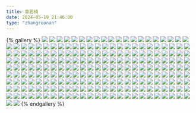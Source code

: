 ```yaml
---
title: 章若楠
date: 2024-05-19 21:46:00
type: "zhangruonan"
---
```

{% gallery %}
![](./zhang%20%20(1).jpg)
![](./zhang%20%20(2).jpg)
![](./zhang%20%20(3).jpg)
![](./zhang%20%20(4).jpg)
![](./zhang%20%20(5).jpg)
![](./zhang%20%20(6).jpg)
![](./zhang%20%20(7).jpg)
![](./zhang%20%20(8).jpg)
![](./zhang%20%20(9).jpg)
![](./zhang%20%20(10).jpg)
![](./zhang%20%20(11).jpg)
![](./zhang%20%20(12).jpg)
![](./zhang%20%20(13).jpg)
![](./zhang%20%20(14).jpg)
![](./zhang%20%20(15).jpg)
![](./zhang%20%20(16).jpg)
![](./zhang%20%20(17).jpg)
![](./zhang%20%20(18).jpg)
![](./zhang%20%20(19).jpg)
![](./zhang%20%20(20).jpg)
![](./zhang%20%20(21).jpg)
![](./zhang%20%20(22).jpg)
![](./zhang%20%20(23).jpg)
![](./zhang%20%20(24).jpg)
![](./zhang%20%20(25).jpg)
![](./zhang%20%20(26).jpg)
![](./zhang%20%20(27).jpg)
![](./zhang%20%20(28).jpg)
![](./zhang%20%20(29).jpg)
![](./zhang%20%20(30).jpg)
![](./zhang%20%20(31).jpg)
![](./zhang%20%20(32).jpg)
![](./zhang%20%20(33).jpg)
![](./zhang%20%20(34).jpg)
![](./zhang%20%20(35).jpg)
![](./zhang%20%20(36).jpg)
![](./zhang%20%20(37).jpg)
![](./zhang%20%20(38).jpg)
![](./zhang%20%20(39).jpg)
![](./zhang%20%20(40).jpg)
![](./zhang%20%20(41).jpg)
![](./zhang%20%20(42).jpg)
![](./zhang%20%20(43).jpg)
![](./zhang%20%20(44).jpg)
![](./zhang%20%20(45).jpg)
![](./zhang%20%20(46).jpg)
![](./zhang%20%20(47).jpg)
![](./zhang%20%20(48).jpg)
![](./zhang%20%20(49).jpg)
![](./zhang%20%20(50).jpg)
![](./zhang%20%20(51).jpg)
![](./zhang%20%20(52).jpg)
![](./zhang%20%20(53).jpg)
![](./zhang%20%20(54).jpg)
![](./zhang%20%20(55).jpg)
![](./zhang%20%20(56).jpg)
![](./zhang%20%20(57).jpg)
![](./zhang%20%20(58).jpg)
![](./zhang%20%20(59).jpg)
![](./zhang%20%20(60).jpg)
![](./zhang%20%20(61).jpg)
![](./zhang%20%20(62).jpg)
![](./zhang%20%20(63).jpg)
![](./zhang%20%20(64).jpg)
![](./zhang%20%20(65).jpg)
![](./zhang%20%20(66).jpg)
![](./zhang%20%20(67).jpg)
![](./zhang%20%20(68).jpg)
![](./zhang%20%20(69).jpg)
![](./zhang%20%20(70).jpg)
![](./zhang%20%20(71).jpg)
![](./zhang%20%20(72).jpg)
![](./zhang%20%20(73).jpg)
![](./zhang%20%20(74).jpg)
![](./zhang%20%20(75).jpg)
![](./zhang%20%20(76).jpg)
![](./zhang%20%20(77).jpg)
![](./zhang%20%20(78).jpg)
![](./zhang%20%20(79).jpg)
![](./zhang%20%20(80).jpg)
![](./zhang%20%20(81).jpg)
![](./zhang%20%20(82).jpg)
![](./zhang%20%20(83).jpg)
![](./zhang%20%20(84).jpg)
![](./zhang%20%20(85).jpg)
![](./zhang%20%20(86).jpg)
![](./zhang%20%20(87).jpg)
![](./zhang%20%20(88).jpg)
![](./zhang%20%20(89).jpg)
![](./zhang%20%20(90).jpg)
![](./zhang%20%20(91).jpg)
![](./zhang%20%20(92).jpg)
![](./zhang%20%20(93).jpg)
![](./zhang%20%20(94).jpg)
![](./zhang%20%20(95).jpg)
![](./zhang%20%20(96).jpg)
![](./zhang%20%20(97).jpg)
![](./zhang%20%20(98).jpg)
![](./zhang%20%20(99).jpg)
![](./zhang%20%20(100).jpg)
![](./zhang%20%20(101).jpg)
![](./zhang%20%20(102).jpg)
![](./zhang%20%20(103).jpg)
![](./zhang%20%20(104).jpg)
![](./zhang%20%20(105).jpg)
![](./zhang%20%20(106).jpg)
![](./zhang%20%20(107).jpg)
![](./zhang%20%20(108).jpg)
![](./zhang%20%20(109).jpg)
![](./zhang%20%20(110).jpg)
![](./zhang%20%20(111).jpg)
![](./zhang%20%20(112).jpg)
![](./zhang%20%20(113).jpg)
![](./zhang%20%20(114).jpg)
![](./zhang%20%20(115).jpg)
![](./zhang%20%20(116).jpg)
![](./zhang%20%20(117).jpg)
![](./zhang%20%20(118).jpg)
![](./zhang%20%20(119).jpg)
![](./zhang%20%20(120).jpg)
![](./zhang%20%20(121).jpg)
![](./zhang%20%20(122).jpg)
![](./zhang%20%20(123).jpg)
![](./zhang%20%20(124).jpg)
![](./zhang%20%20(125).jpg)
![](./zhang%20%20(126).jpg)
![](./zhang%20%20(127).jpg)
![](./zhang%20%20(128).jpg)
![](./zhang%20%20(129).jpg)
![](./zhang%20%20(130).jpg)
![](./zhang%20%20(131).jpg)
![](./zhang%20%20(132).jpg)
![](./zhang%20%20(133).jpg)
![](./zhang%20%20(134).jpg)
![](./zhang%20%20(135).jpg)
![](./zhang%20%20(136).jpg)
![](./zhang%20%20(137).jpg)
![](./zhang%20%20(138).jpg)
![](./zhang%20%20(139).jpg)
![](./zhang%20%20(140).jpg)
![](./zhang%20%20(141).jpg)
![](./zhang%20%20(142).jpg)
![](./zhang%20%20(143).jpg)
![](./zhang%20%20(144).jpg)
![](./zhang%20%20(145).jpg)
![](./zhang%20%20(146).jpg)
![](./zhang%20%20(147).jpg)
![](./zhang%20%20(148).jpg)
![](./zhang%20%20(149).jpg)
![](./zhang%20%20(150).jpg)
![](./zhang%20%20(151).jpg)
![](./zhang%20%20(152).jpg)
![](./zhang%20%20(153).jpg)
![](./zhang%20%20(154).jpg)
![](./zhang%20%20(155).jpg)
![](./zhang%20%20(156).jpg)
![](./zhang%20%20(157).jpg)
![](./zhang%20%20(158).jpg)
![](./zhang%20%20(159).jpg)
![](./zhang%20%20(160).jpg)
![](./zhang%20%20(161).jpg)
![](./zhang%20%20(162).jpg)
![](./zhang%20%20(163).jpg)
![](./zhang%20%20(164).jpg)
![](./zhang%20%20(165).jpg)
![](./zhang%20%20(166).jpg)
![](./zhang%20%20(167).jpg)
![](./zhang%20%20(168).jpg)
![](./zhang%20%20(169).jpg)
![](./zhang%20%20(170).jpg)
![](./zhang%20%20(171).jpg)
![](./zhang%20%20(172).jpg)
![](./zhang%20%20(173).jpg)
![](./zhang%20%20(174).jpg)
![](./zhang%20%20(175).jpg)
![](./zhang%20%20(176).jpg)
![](./zhang%20%20(177).jpg)
![](./zhang%20%20(178).jpg)
![](./zhang%20%20(179).jpg)
![](./zhang%20%20(180).jpg)
![](./zhang%20%20(181).jpg)
![](./zhang%20%20(182).jpg)
![](./zhang%20%20(183).jpg)
![](./zhang%20%20(184).jpg)
![](./zhang%20%20(185).jpg)
![](./zhang%20%20(186).jpg)
![](./zhang%20%20(187).jpg)
![](./zhang%20%20(188).jpg)
![](./zhang%20%20(189).jpg)
![](./zhang%20%20(190).jpg)
![](./zhang%20%20(191).jpg)
![](./zhang%20%20(192).jpg)
![](./zhang%20%20(193).jpg)
![](./zhang%20%20(194).jpg)
![](./zhang%20%20(195).jpg)
![](./zhang%20%20(196).jpg)
![](./zhang%20%20(197).jpg)
![](./zhang%20%20(198).jpg)
![](./zhang%20%20(199).jpg)
![](./zhang%20%20(200).jpg)
![](./zhang%20%20(201).jpg)
![](./zhang%20%20(202).jpg)
![](./zhang%20%20(203).jpg)
![](./zhang%20%20(204).jpg)
![](./zhang%20%20(205).jpg)
![](./zhang%20%20(206).jpg)
![](./zhang%20%20(207).jpg)
![](./zhang%20%20(208).jpg)
![](./zhang%20%20(209).jpg)
![](./zhang%20%20(210).jpg)
![](./zhang%20%20(211).jpg)
![](./zhang%20%20(212).jpg)
![](./zhang%20%20(213).jpg)
![](./zhang%20%20(214).jpg)
![](./zhang%20%20(215).jpg)
![](./zhang%20%20(216).jpg)
![](./zhang%20%20(217).jpg)
![](./zhang%20%20(218).jpg)
![](./zhang%20%20(219).jpg)
![](./zhang%20%20(220).jpg)
![](./zhang%20%20(221).jpg)
![](./zhang%20%20(222).jpg)
{% endgallery %}

